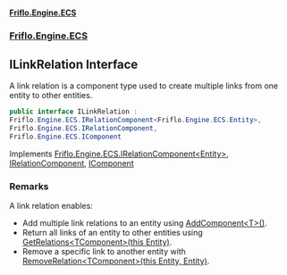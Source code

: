 #### [Friflo.Engine.ECS](index.md 'index')
### [Friflo.Engine.ECS](Friflo.Engine.ECS.md 'Friflo.Engine.ECS')

## ILinkRelation Interface

A link relation is a component type used to create multiple links from one entity to other entities.

```csharp
public interface ILinkRelation :
Friflo.Engine.ECS.IRelationComponent<Friflo.Engine.ECS.Entity>,
Friflo.Engine.ECS.IRelationComponent,
Friflo.Engine.ECS.IComponent
```

Implements [Friflo.Engine.ECS.IRelationComponent&lt;](IRelationComponent_TKey_.md 'Friflo.Engine.ECS.IRelationComponent<TKey>')[Entity](Entity.md 'Friflo.Engine.ECS.Entity')[&gt;](IRelationComponent_TKey_.md 'Friflo.Engine.ECS.IRelationComponent<TKey>'), [IRelationComponent](IRelationComponent.md 'Friflo.Engine.ECS.IRelationComponent'), [IComponent](IComponent.md 'Friflo.Engine.ECS.IComponent')

### Remarks
A link relation enables:
- Add multiple link relations to an entity using [AddComponent&lt;T&gt;()](Entity.AddComponent_T_().md 'Friflo.Engine.ECS.Entity.AddComponent<T>()').
- Return all links of an entity to other entities using [GetRelations&lt;TComponent&gt;(this Entity)](RelationExtensions.GetRelations_TComponent_(thisEntity).md 'Friflo.Engine.ECS.RelationExtensions.GetRelations<TComponent>(this Friflo.Engine.ECS.Entity)').
- Remove a specific link to another entity with [RemoveRelation&lt;TComponent&gt;(this Entity, Entity)](RelationExtensions.RemoveRelation_TComponent_(thisEntity,Entity).md 'Friflo.Engine.ECS.RelationExtensions.RemoveRelation<TComponent>(this Friflo.Engine.ECS.Entity, Friflo.Engine.ECS.Entity)').